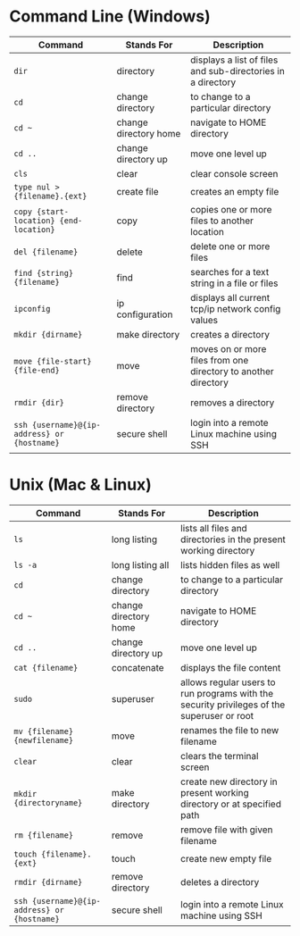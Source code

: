 # Command Line (Windows)
| Command      | Stands For |  Description |
| ----------- | ----------- | -------------|
| `dir`      | directory       | displays a list of files and sub-directories in a directory |
| `cd`      | change directory       | to change to a particular directory |
| `cd ~`   | change directory home        | navigate to HOME directory |
| `cd ..`      | change directory up       | move one level up |
| `cls`      | clear     | clear console screen |
| `type nul > {filename}.{ext}`   | create file        | creates an empty file |
| `copy {start-location} {end-location}`   | copy      | copies one or more files to another location |
| `del {filename}`      | delete    | delete one or more files |
| `find {string} {filename}`      | find    | searches for a text string in a file or files |
| `ipconfig`      | ip configuration    | displays all current tcp/ip network config values |
| `mkdir {dirname}`      | make directory    | creates a directory |
| `move {file-start} {file-end}`      | move    | moves on or more files from one directory to another directory |
| `rmdir {dir}`      | remove directory    | removes a directory |
| `ssh {username}@{ip-address} or {hostname}`   | secure shell        | login into a remote Linux machine using SSH |

# Unix (Mac & Linux)
| Command      | Stands For |  Description |
| ----------- | ----------- | -------------|
| `ls`      | long listing       | lists all files and directories in the present working directory |
| `ls -a`  | long listing all   |  lists hidden files as well |
| `cd`      | change directory       | to change to a particular directory |
| `cd ~`   | change directory home        | navigate to HOME directory |
| `cd ..`      | change directory up       | move one level up |
| `cat {filename}`   | concatenate        | displays the file content |
| `sudo`      | superuser       | allows regular users to run programs with the security privileges of the superuser or root |
| `mv {filename} {newfilename}`   | move        | renames the file to new filename |
| `clear`      | clear       | clears the terminal screen |
| `mkdir {directoryname}`   | make directory        | create new directory in present working directory or at specified path |
| `rm {filename}`   | remove        | remove file with given filename |
| `touch {filename}.{ext}`   | touch        | create new empty file |
| `rmdir {dirname}`   | remove directory        | deletes a directory |
| `ssh {username}@{ip-address} or {hostname}`   | secure shell        | login into a remote Linux machine using SSH |
